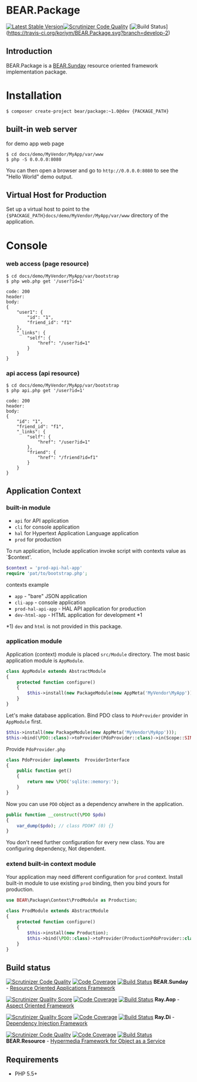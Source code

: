 # BEAR.Package

[![Latest Stable Version](https://poser.pugx.org/bear/package/v/stable.png)](https://packagist.org/packages/bear/package)[![Scrutinizer Code Quality](https://scrutinizer-ci.com/g/koriym/BEAR.Package/badges/quality-score.png?b=develop-2)](https://scrutinizer-ci.com/g/koriym/BEAR.Package/?branch=develop-2)
 [![Build Status](https://secure.travis-ci.org/koriym/BEAR.Package.png?branch=develop-2)] (https://travis-ci.org/koriym/BEAR.Package.svg?branch=develop-2)

## Introduction

BEAR.Package is a [BEAR.Sunday](https://github.com/koriym/BEAR.Sunday) resource oriented framework implementation package.

# Installation

    $ composer create-project bear/package:~1.0@dev {PACKAGE_PATH} 

## built-in web server

for demo app web page

    $ cd docs/demo/MyVendor/MyApp/var/www
    $ php -S 0.0.0.0:8080

You can then open a browser and go to `http://0.0.0.0:8080` to see the "Hello World" demo output.

## Virtual Host for Production

Set up a virtual host to point to the `{$PACKAGE_PATH}docs/demo/MyVendor/MyApp/var/www` directory of the application.

# Console

### web access (page resource)

    $ cd docs/demo/MyVendor/MyApp/var/bootstrap
    $ php web.php get '/user?id=1'
    
    code: 200
    header:
    body:
    {
        "user1": {
            "id": "1",
            "friend_id": "f1"
        },
        "_links": {
            "self": {
                "href": "/user?id=1"
            }
        }
    }
    
### api access (api resource)

    $ cd docs/demo/MyVendor/MyApp/var/bootstrap
    $ php api.php get '/user?id=1'

    code: 200
    header:
    body:
    {
        "id": "1",
        "friend_id": "f1",
        "_links": {
            "self": {
                "href": "/user?id=1"
            },
            "friend": {
                "href": "/friend?id=f1"
            }
        }
    }
    
## Application Context

### built-in module

 * `api` for API application
 * `cli` for console application
 * `hal` for Hypertext Application Language application
 * `prod` for production

To run application, Include application invoke script with contexts value as `$context'.

```php
$context = 'prod-api-hal-app'
require 'pat/to/bootstrap.php';   
```

contexts example

 * `app` - "bare" JSON application 
 * `cli-app` - console application
 * `prod-hal-api-app` - HAL API application for production
 * `dev-html-app` - HTML application for development *1

*1) `dev` and `html` is not provided in this package.

### application module

Application (context) module is placed `src/Module` directory.
The most basic application module is `AppModule`.

```php
class AppModule extends AbstractModule
{
    protected function configure()
    {
        $this->install(new PackageModule(new AppMeta('MyVendor\MyApp')));
    }
}
```

Let's make database application.
Bind PDO class to `PdoProvider` provider in `AppModule` first.

```php
$this->install(new PackageModule(new AppMeta('MyVendor\MyApp')));
$this->bind(\PDO::class)->toProvider(PdoProvider::class)->in(Scope::SINGLETON);
```

Provide `PdoProvider.php`

```php
class PdoProvider implements  ProviderInterface
{
    public function get()
    {
        return new \PDO('sqlite::memory:');
    }
}
```

Now you can use `PDO` object as a dependency anwhere in the application.

```php
public function __construct(\PDO $pdo)
{
    var_dump($pdo); // class PDO#7 (0) {}
}
```

You don't need further configuration for every new class. You are configuring dependency, Not dependent.

### extend built-in context module

Your application may need different configuration for `prod` context.
Install built-in module to use existing `prod` binding, then you bind yours for production.

```php
use BEAR\Package\Context\ProdModule as Production;
    
class ProdModule extends AbstractModule
{
    protected function configure()
    {
        $this->install(new Production);
        $this->bind(\PDO::class)->toProvider(ProductionPdoProvider::class)->in(Scope::SINGLETON);
    }
}
```

## Build status

[![Scrutinizer Code Quality](https://scrutinizer-ci.com/g/koriym/BEAR.Sunday/badges/quality-score.png?b=develop-2)](https://scrutinizer-ci.com/g/koriym/BEAR.Sunday/?branch=develop-2)
[![Code Coverage](https://scrutinizer-ci.com/g/koriym/BEAR.Sunday/badges/coverage.png?b=develop-2)](https://scrutinizer-ci.com/g/koriym/BEAR.Sunday/?branch=develop-2)
[![Build Status](https://travis-ci.org/koriym/BEAR.Sunday.svg?branch=develop-2)](https://travis-ci.org/koriym/BEAR.Sunday?branch=develop-2)
**BEAR.Sunday** - [Resource Oriented Applications Framework](https://github.com/koriym/BEAR.Sunday)

 [![Scrutinizer Quality Score](https://scrutinizer-ci.com/g/koriym/Ray.Aop/badges/quality-score.png?b=develop-2)](https://scrutinizer-ci.com/g/koriym/Ray.Aop/) [![Code Coverage](https://scrutinizer-ci.com/g/koriym/Ray.Aop/badges/coverage.png?b=develop-2)](https://scrutinizer-ci.com/g/koriym/Ray.Aop/) [![Build Status](https://secure.travis-ci.org/koriym/Ray.Aop.png?b=develop-2)](http://travis-ci.org/koriym/Ray.Aop) **Ray.Aop** - [Aspect Oriented Framework](https://github.com/koriym/Ray.Aop)

 [![Scrutinizer Quality Score](https://scrutinizer-ci.com/g/koriym/Ray.Di/badges/quality-score.png?b=develop-2)](https://scrutinizer-ci.com/g/koriym/Ray.Di/) [![Code Coverage](https://scrutinizer-ci.com/g/koriym/Ray.Di/badges/coverage.png?b=develop-2)](https://scrutinizer-ci.com/g/koriym/Ray.Di/) [![Build Status](https://secure.travis-ci.org/koriym/Ray.Di.png?b=develop-2)](http://travis-ci.org/koriym/Ray.Di) **Ray.Di** - [Dependency Injection Framework](https://github.com/koriym/Ray.Di)

[![Scrutinizer Code Quality](https://scrutinizer-ci.com/g/koriym/BEAR.Resource/badges/quality-score.png?b=develop-2)](https://scrutinizer-ci.com/g/koriym/BEAR.Resource/?branch=develop-2) [![Code Coverage](https://scrutinizer-ci.com/g/koriym/BEAR.Resource/badges/coverage.png?b=develop-2)](https://scrutinizer-ci.com/g/koriym/BEAR.Resource/?branch=develop-2) [![Build Status](https://travis-ci.org/koriym/BEAR.Resource.svg?branch=develop-2)](https://travis-ci.org/koriym/BEAR.Resource)
**BEAR.Resource** - [Hypermedia Framework for Object as a Service](https://github.com/koriym/BEAR.Resource)

## Requirements

 * PHP 5.5+
